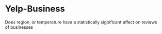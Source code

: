 # Yelp-Business
Does region, or temperature have a statistically significant affect on reviews of businesses
